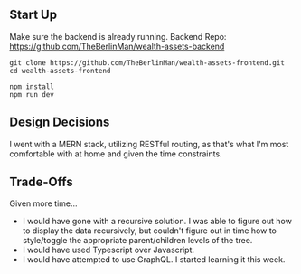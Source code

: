 

## Start Up
Make sure the backend is already running. 
Backend Repo: https://github.com/TheBerlinMan/wealth-assets-backend

```
git clone https://github.com/TheBerlinMan/wealth-assets-frontend.git
cd wealth-assets-frontend

npm install
npm run dev
```

## Design Decisions

I went with a MERN stack, utilizing RESTful routing, as that's what I'm most comfortable with at home and given the time constraints.

## Trade-Offs 

Given more time...
- I would have gone with a recursive solution. I was able to figure out how to display the data recursively, but couldn't figure out in time how to style/toggle the appropriate parent/children levels of the tree. 
- I would have used Typescript over Javascript.
- I would have attempted to use GraphQL. I started learning it this week. 